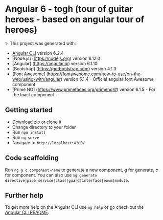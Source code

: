 # Angular 6 - togh (tour of guitar heroes - based on angular tour of heroes)

:sparkles: This project was generated with:
* [Angular CLI](https://github.com/angular/angular-cli) version 6.2.4
* [Node.js] (https://nodejs.org) version 8.12.0
* [Angular] (https://angular.io) version 6.1.10
* [Bootstrap] (https://getbootstrap.com) version 4.1.3
* [Font Awesome] (https://fontawesome.com/how-to-use/on-the-web/using-with/angular) version 5.1.4 - Official angular font Awesome component.
* [Prime NG] (https://www.primefaces.org/primeng/#) version 6.1.5 - For the toast component. 

## Getting started

* Download zip or clone it
* Change directory to your folder
* Run ```npm install```
* Run ```ng serve```
* Navigate to `http://localhost:4200/`

## Code scaffolding

Run ```ng g c component-name``` to generate a new component, g for generate, c for component. 
You can also use ```ng generate directive|pipe|service|class|guard|interface|enum|module```.


## Further help

To get more help on the Angular CLI use `ng help` or go check out the [Angular CLI README](https://github.com/angular/angular-cli/blob/master/README.md).
